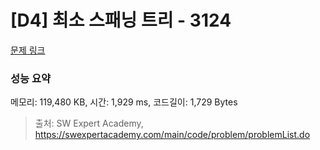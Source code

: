 # [D4] 최소 스패닝 트리 - 3124 

[문제 링크](https://swexpertacademy.com/main/code/problem/problemDetail.do?contestProbId=AV_mSnmKUckDFAWb) 

### 성능 요약

메모리: 119,480 KB, 시간: 1,929 ms, 코드길이: 1,729 Bytes



> 출처: SW Expert Academy, https://swexpertacademy.com/main/code/problem/problemList.do